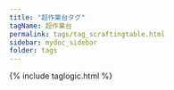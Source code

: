 ```yaml
---
title: "超作業台タグ"
tagName: 超作業台
permalink: tags/tag_scraftingtable.html
sidebar: mydoc_sidebar
folder: tags
---
```

{% include taglogic.html %}
